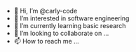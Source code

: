 - 👋 Hi, I’m @carly-code
- 👀 I’m interested in software engineering 
- 🌱 I’m currently learning basic research
- 💞️ I’m looking to collaborate on ...
- 📫 How to reach me ...

<!---
carly-code/carly-code is a ✨ special ✨ repository because its `README.md` (this file) appears on your GitHub profile.
You can click the Preview link to take a look at your changes.
--->
